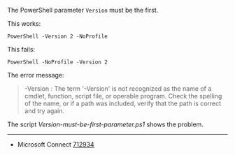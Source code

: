 
The PowerShell parameter `Version` must be the first.

This works:

    PowerShell -Version 2 -NoProfile

This fails:

    PowerShell -NoProfile -Version 2

The error message:

> -Version : The term '-Version' is not recognized as the name of a cmdlet,
function, script file, or operable program. Check the spelling of the name,
or if a path was included, verify that the path is correct and try again.

The script *Version-must-be-first-parameter.ps1* shows the problem.

---

- Microsoft Connect [712934](https://connect.microsoft.com/PowerShell/Feedback/Details/712934)
